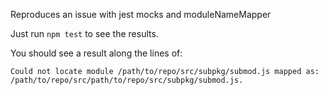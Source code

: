 Reproduces an issue with jest mocks and moduleNameMapper

Just run `npm test` to see the results.

You should see a result along the lines of:

```
Could not locate module /path/to/repo/src/subpkg/submod.js mapped as:
/path/to/repo/src/path/to/repo/src/subpkg/submod.js.
```